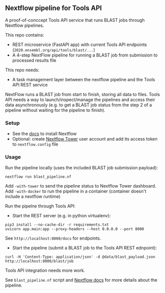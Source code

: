 ## Nextflow pipeline for Tools API

A proof-of-conccept Tools API service that runs BLAST jobs through Nextflow pipelines.

This repo contains:

- REST microservice (FastAPI app) with current Tools API endpoints (`2020.ensembl.org/api/tools/blast/...`)
- A 4-step NextFlow pipeline for running a BLAST job from submission to processed results file

This repo needs:

- A task management layer between the nextflow pipeline and the Tools API REST service

NextFlow runs a BLAST job from start to finish, storing all data to files.
Tools API needs a way to launch/inspect/manage the pipelines and access their data asynchronously (e.g. to get a BLAST job status from the step 2 of a pipeline without waiting for the pipeline to finish).

### Setup

- See the [docs](https://www.nextflow.io) to install Nextflow
- Optional: create [Nextflow Tower](https://tower.nf) user account and add its access token to `nextflow.config` file

### Usage

Run the pipeline locally (uses the included BLAST job submission payload):
```
nextflow run blast_pipeline.nf
```
Add `-with-tower` to send the pipeline status to Nextflow Tower dashboard.
Add `-with-docker` to run the pipeline in a container (container doesn't include a nextflow runtime)

Run the pipelne through Tools API:

- Start the REST server (e.g. in python virtualenv):

```
pip3 install --no-cache-dir -r requirements.txt
uvicorn app.main:app --proxy-headers --host 0.0.0.0 --port 8000
```
See `http://localhost:8000/docs` for endpoints.

- Start the pipeline (submit a BLAST job to the Tools API REST ednpoint):

```
curl -H 'Content-Type: application/json' -d @data/blast_payload.json http://localhost:8000/blast/job
```
Tools API integration needs more work.

See `blast_pipeline.nf` script and [Nextflow docs](https://www.nextflow.io/docs/latest/index.html) for more details about the pipeline.